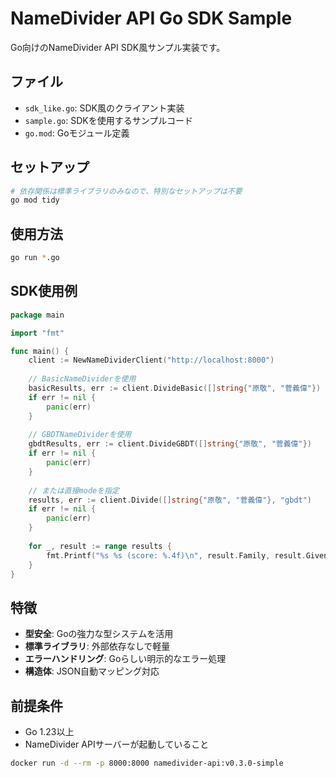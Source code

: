 # NameDivider API Go SDK Sample

Go向けのNameDivider API SDK風サンプル実装です。

## ファイル

- `sdk_like.go`: SDK風のクライアント実装
- `sample.go`: SDKを使用するサンプルコード
- `go.mod`: Goモジュール定義

## セットアップ

```bash
# 依存関係は標準ライブラリのみなので、特別なセットアップは不要
go mod tidy
```

## 使用方法

```bash
go run *.go
```

## SDK使用例

```go
package main

import "fmt"

func main() {
    client := NewNameDividerClient("http://localhost:8000")
    
    // BasicNameDividerを使用
    basicResults, err := client.DivideBasic([]string{"原敬", "菅義偉"})
    if err != nil {
        panic(err)
    }
    
    // GBDTNameDividerを使用
    gbdtResults, err := client.DivideGBDT([]string{"原敬", "菅義偉"})
    if err != nil {
        panic(err)
    }
    
    // または直接modeを指定
    results, err := client.Divide([]string{"原敬", "菅義偉"}, "gbdt")
    if err != nil {
        panic(err)
    }
    
    for _, result := range results {
        fmt.Printf("%s %s (score: %.4f)\n", result.Family, result.Given, result.Score)
    }
}
```

## 特徴

- **型安全**: Goの強力な型システムを活用
- **標準ライブラリ**: 外部依存なしで軽量
- **エラーハンドリング**: Goらしい明示的なエラー処理
- **構造体**: JSON自動マッピング対応

## 前提条件

- Go 1.23以上
- NameDivider APIサーバーが起動していること

```bash
docker run -d --rm -p 8000:8000 namedivider-api:v0.3.0-simple
```